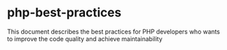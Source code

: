 # php-best-practices
This document describes the best practices for PHP developers who wants to improve the code quality and achieve maintainability
